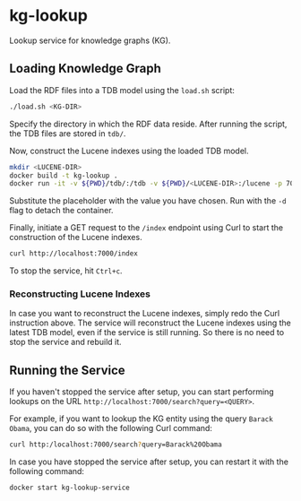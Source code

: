 # kg-lookup
Lookup service for knowledge graphs (KG).

## Loading Knowledge Graph
Load the RDF files into a TDB model using the `load.sh` script:

```bash
./load.sh <KG-DIR>
```

Specify the directory in which the RDF data reside.
After running the script, the TDB files are stored in `tdb/`.

Now, construct the Lucene indexes using the loaded TDB model.

```bash
mkdir <LUCENE-DIR>
docker build -t kg-lookup .
docker run -it -v ${PWD}/tdb/:/tdb -v ${PWD}/<LUCENE-DIR>:/lucene -p 7000:7000 --name kg-lookup-service kg-lookup
```

Substitute the <LUCENE-DIR> placeholder with the value you have chosen.
Run with the `-d` flag to detach the container.

Finally, initiate a GET request to the `/index` endpoint using Curl to start the construction of the Lucene indexes.

```bash
curl http://localhost:7000/index
```

To stop the service, hit `Ctrl+c`.

### Reconstructing Lucene Indexes
In case you want to reconstruct the Lucene indexes, simply redo the Curl instruction above.
The service will reconstruct the Lucene indexes using the latest TDB model, even if the service is still running.
So there is no need to stop the service and rebuild it.

## Running the Service
If you haven't stopped the service after setup, you can start performing lookups on the URL `http://localhost:7000/search?query=<QUERY>`.

For example, if you want to lookup the KG entity using the query `Barack Obama`, you can do so with the following Curl command:

```bash
curl http:/localhost:7000/search?query=Barack%20Obama
```

In case you have stopped the service after setup, you can restart it with the following command:

```bash
docker start kg-lookup-service
```